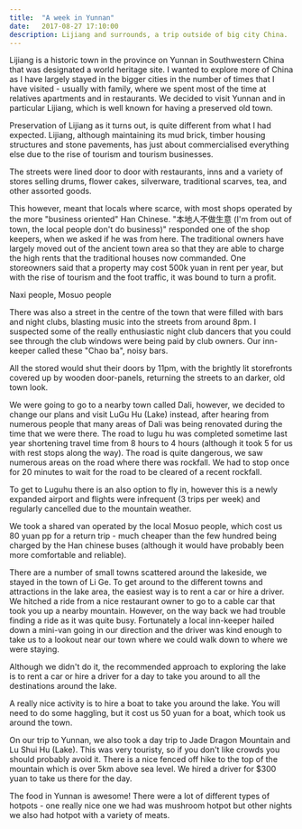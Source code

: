 ```yaml
---
title:  "A week in Yunnan"
date:   2017-08-27 17:10:00
description: Lijiang and surrounds, a trip outside of big city China.
---
```


Lijiang is a historic town in the province on Yunnan in Southwestern China that was designated a world heritage site. I wanted to explore more of China as I have largely stayed in the bigger cities in the number of times that I have visited - usually with family, where we spent most of the time at relatives apartments and in restaurants. We decided to visit Yunnan and in particular Lijiang, which is well known for having a preserved old town.

Preservation of Lijiang as it turns out, is quite different from what I had expected. Lijiang, although maintaining its mud brick, timber housing structures and stone pavements, has just about commercialised everything else due to the rise of tourism and tourism businesses.

The streets were lined door to door with restaurants, inns and a variety of stores selling drums, flower cakes, silverware, traditional scarves, tea, and other assorted goods.

This however, meant that locals where scarce, with most shops operated by the more "business oriented" Han Chinese. "本地人不做生意 (I'm from out of town, the local people don't do business)" responded one of the shop keepers, when we asked if he was from here. The traditional owners have largely moved out of the ancient town area so that they are able to charge the high rents that the traditional houses now commanded. One storeowners said that a property may cost 500k yuan in rent per year, but with the rise of tourism and the foot traffic, it was bound to turn a profit.

Naxi people, Mosuo people

There was also a street in the centre of the town that were filled with bars and night clubs, blasting music into the streets from around 8pm. I suspected some of the really enthusiastic night club dancers that you could see through the club windows were being paid by club owners. Our inn-keeper called these "Chao ba", noisy bars.

All the stored would shut their doors by 11pm, with the brightly lit storefronts covered up by wooden door-panels, returning the streets to an darker, old town look.

We were going to go to a nearby town called Dali, however, we decided to change our plans and visit LuGu Hu (Lake) instead, after hearing from numerous people that many areas of Dali was being renovated during the time that we were there. The road to lugu hu was completed sometime last year shortening travel time from 8 hours to 4 hours (although it took 5 for us with rest stops along the way). The road is quite dangerous, we saw numerous areas on the road where there was rockfall. We had to stop once for 20 minutes to wait for the road to be cleared of a recent rockfall.

To get to Luguhu there is an also option to fly in, however this is a newly expanded airport and flights were infrequent (3 trips per week) and regularly cancelled due to the mountain weather.

We took a shared van operated by the local Mosuo people, which cost us 80 yuan pp for a return trip - much cheaper than the few hundred being charged by the Han chinese buses (although it would have probably been more comfortable and reliable).

There are a number of small towns scattered around the lakeside, we stayed in the town of Li Ge. To get around to the different towns and attractions in the lake area, the easiest way is to rent a car or hire a driver. We hitched a ride from a nice restaurant owner to go to a cable car that took you up a nearby mountain. However, on the way back we had trouble finding a ride as it was quite busy. Fortunately a local inn-keeper hailed down a mini-van going in our direction and the driver was kind enough to take us to a lookout near our town where we could walk down to where we were staying.

Although we didn't do it, the recommended approach to exploring the lake is to rent a car or hire a driver for a day to take you around to all the destinations around the lake.

A really nice activity is to hire a boat to take you around the lake. You will need to do some haggling, but it cost us 50 yuan for a boat, which took us around the town.

On our trip to Yunnan, we also took a day trip to Jade Dragon Mountain and Lu Shui Hu (Lake). This was very touristy, so if you don't like crowds you should probably avoid it. There is a nice fenced off hike to the top of the mountain which is over 5km above sea level.
We hired a driver for $300 yuan to take us there for the day.

The food in Yunnan is awesome! There were a lot of different types of hotpots - one really nice one we had was mushroom hotpot but other nights we also had hotpot with a variety of meats.
